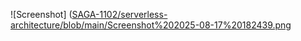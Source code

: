 ![Screenshot] ([SAGA-1102/serverless-architecture/blob/main/Screenshot%202025-08-17%20182439.png](https://github.com/SAGA-1102/serverless-architecture/blob/main/Screenshot%202025-08-17%20182439.png)
